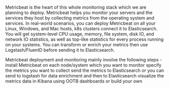 Metricbeat is the heart of this whole monitoring stack which we are planning to deploy. Metricbeat helps you monitor your servers and the services they host by collecting metrics from the operating system and services. In real-world scenarios, you can deploy Metricbeat on all your Linux, Windows, and Mac hosts, k8s clusters connect it to Elasticsearch. You will get system-level CPU usage, memory, file system, disk IO, and network IO statistics, as well as top-like statistics for every process running on your systems. You can transform or enrich your metrics then use Logstash/FluentD before sending it to Elasticsearch.



Metricbeat deployment and monitoring mainly involve the following steps -
install Metricbeat on each node/system which you want to monitor
specify the metrics you want to collect
send the metrics to Elasticsearch or you can send to logstash for data enrichment and then to Elasticsearch
visualize the metrics data in Kibana using OOTB dashboards or build your own